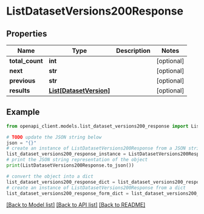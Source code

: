 # ListDatasetVersions200Response


## Properties

Name | Type | Description | Notes
------------ | ------------- | ------------- | -------------
**total_count** | **int** |  | [optional] 
**next** | **str** |  | [optional] 
**previous** | **str** |  | [optional] 
**results** | [**List[DatasetVersion]**](DatasetVersion.md) |  | [optional] 

## Example

```python
from openapi_client.models.list_dataset_versions200_response import ListDatasetVersions200Response

# TODO update the JSON string below
json = "{}"
# create an instance of ListDatasetVersions200Response from a JSON string
list_dataset_versions200_response_instance = ListDatasetVersions200Response.from_json(json)
# print the JSON string representation of the object
print(ListDatasetVersions200Response.to_json())

# convert the object into a dict
list_dataset_versions200_response_dict = list_dataset_versions200_response_instance.to_dict()
# create an instance of ListDatasetVersions200Response from a dict
list_dataset_versions200_response_form_dict = list_dataset_versions200_response.from_dict(list_dataset_versions200_response_dict)
```
[[Back to Model list]](../README.md#documentation-for-models) [[Back to API list]](../README.md#documentation-for-api-endpoints) [[Back to README]](../README.md)


